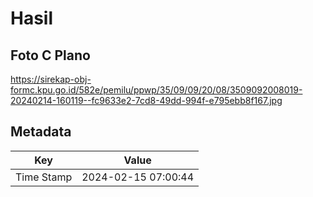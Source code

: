 # Hasil

## Foto C Plano

https://sirekap-obj-formc.kpu.go.id/582e/pemilu/ppwp/35/09/09/20/08/3509092008019-20240214-160119--fc9633e2-7cd8-49dd-994f-e795ebb8f167.jpg


## Metadata

| Key        | Value               |
| ---------- | ------------------- |
| Time Stamp | 2024-02-15 07:00:44 |



